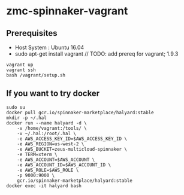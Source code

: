# zmc-spinnaker-vagrant

## Prerequisites
* Host System : Ubuntu 16.04
* sudo apt-get install vagrant // TODO: add prereq for vagrant; 1.9.3


```
vagrant up
vagrant ssh 
bash /vagrant/setup.sh
```

## If you want to try docker 
```
sudo su
docker pull gcr.io/spinnaker-marketplace/halyard:stable
mkdir -p ~/.hal
docker run --name halyard -d \
    -v /home/vagrant:/tools/ \
    -v ~/.hal:/root/.hal \
    -e AWS_ACCESS_KEY_ID=$AWS_ACCESS_KEY_ID \
    -e AWS_REGION=us-west-2 \
    -e AWS_BUCKET=zeus-multicloud-spinnaker \
    -e TERM=xterm \
    -e AWS_ACCOUNT=$AWS_ACCOUNT \
    -e AWS_ACCOUNT_ID=$AWS_ACCOUNT_ID \
    -e AWS_ROLE=$AWS_ROLE \
    -p 9000:9000 \
    gcr.io/spinnaker-marketplace/halyard:stable
docker exec -it halyard bash
```
